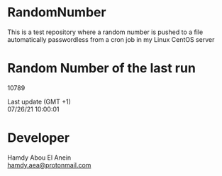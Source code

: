 # RandomNumber    
This is a test repository where a random number is pushed to a file automatically passwordless from a cron job in my Linux CentOS server    
# Random Number of the last run   
10789
      
Last update (GMT +1)    
07/26/21 10:00:01
# Developer    
Hamdy Abou El Anein   
hamdy.aea@protonmail.com
